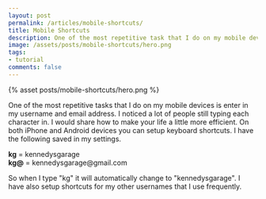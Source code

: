 ```yaml
---
layout: post
permalink: /articles/mobile-shortcuts/
title: Mobile Shortcuts
description: One of the most repetitive task that I do on my mobile devices is enter in my username and email address. I noticed a lot of people still typing each character.
image: /assets/posts/mobile-shortcuts/hero.png
tags:
- tutorial
comments: false
---
```


<div class="hero">{% asset posts/mobile-shortcuts/hero.png %}</div>

<p>One of the most repetitive tasks that I do on my mobile devices is enter in my username and email address. I noticed a lot of people still typing each character in. I would share how to make your life a little more efficient. On both iPhone and Android devices you can setup keyboard shortcuts. I have the following saved in my settings.</p>

<p><strong>kg</strong> = kennedysgarage<br/>
<strong>kg@</strong> = kennedysgarage@gmail.com</p>

<p>So when I type "kg" it will automatically change to "kennedysgarage". I have also setup shortcuts for my other usernames that I use frequently.</p>
